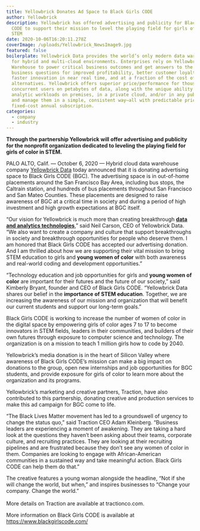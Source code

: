 ```yaml
---
title: Yellowbrick Donates Ad Space to Black Girls CODE
author: Yellowbrick
description: Yellowbrick has offered advertising and publicity for Black Girls
  CODE to support their mission to level the playing field for girls of color in
  STEM
date: 2020-10-06T16:20:11.278Z
coverImage: /uploads/Yellowbrick_NewsImage9.jpg
featured: false
boilerplate: Yellowbrick Data provides the world’s only modern data warehouse
  for hybrid and multi-cloud environments. Enterprises rely on Yellowbrick Data
  Warehouse to power critical business outcomes and get answers to the hardest
  business questions for improved profitability, better customer loyalty, and
  faster innovation in near real time, and at a fraction of the cost of
  alternatives. Yellowbrick offers superior price/performance for thousands of
  concurrent users on petabytes of data, along with the unique ability to run
  analytic workloads on premises, in a private cloud, and/or in any public cloud
  and manage them in a simple, consistent way—all with predictable pricing via
  fixed-cost annual subscription.
categories:
  - company
  - industry
---
```

**Through the partnership Yellowbrick will offer advertising and publicity for the nonprofit organization dedicated to leveling the playing field for girls of color in STEM.**

PALO ALTO, Calif. — October 6, 2020 — Hybrid cloud data warehouse company [Yellowbrick Data](https://www.yellowbrick.com/) today announced that it is donating advertising space to Black Girls CODE (BGC). The advertising space is in out-of-home placements around the San Francisco Bay Area, including bus stops, the Caltrain station, and hundreds of bus placements throughout San Francisco and San Mateo Counties. These placements are designed to raise awareness of BGC at a critical time in society and during a period of high investment and high growth expectations at BGC itself.

“Our vision for Yellowbrick is much more than creating breakthrough **[data and analytics technologies](https://www.yellowbrick.com/press-releases/yellowbrick-partners-with-scalematrix-to-expand-free-solution-for-covid-19-vaccine-research/)**,” said Neil Carson, CEO of Yellowbrick Data. “We also want to create a company and culture that support breakthroughs in society and breakthrough opportunities for people who deserve them. I am honored that Black Girls CODE has accepted our advertising donation. And I am thrilled about how we are supporting their vital mission to bring STEM education to girls and **young women of color** with both awareness and real-world coding and development opportunities.”

“Technology education and job opportunities for girls and **young women of color** are important for their futures and the future of our society,” said Kimberly Bryant, founder and CEO of Black Girls CODE. “Yellowbrick Data shares our belief in the **importance of STEM education**. Together, we are increasing the awareness of our mission and organization that will benefit our current students and support our long-term goals.”

Black Girls CODE is working to increase the number of women of color in the digital space by empowering girls of color ages 7 to 17 to become innovators in STEM fields, leaders in their communities, and builders of their own futures through exposure to computer science and technology. The organization is on a mission to teach 1 million girls how to code by 2040.

Yellowbrick’s media donation is in the heart of Silicon Valley where awareness of Black Girls CODE’s mission can make a big impact on donations to the group, open new internships and job opportunities for BGC students, and provide exposure for girls of color to learn more about the organization and its programs.

Yellowbrick’s marketing and creative partners, Traction, have also contributed to this partnership, donating creative and production services to make this ad campaign for BGC come to life.

“The Black Lives Matter movement has led to a groundswell of urgency to change the status quo,” said Traction CEO Adam Kleinberg. “Business leaders are experiencing a moment of awakening. They are taking a hard look at the questions they haven’t been asking about their teams, corporate culture, and recruiting practices. They are looking at their recruiting pipelines and are frustrated because they don’t see any women of color in them. Companies are looking to engage with African-American communities in a sustained way and take meaningful action. Black Girls CODE can help them do that.”

The creative features a young woman alongside the headline, “Not if she will change the world, but when,” and inspires businesses to “Change your company. Change the world.”\
\
More details on Traction are available at tractionco.com.

More information on Black Girls CODE is available at <https://www.blackgirlscode.com/>